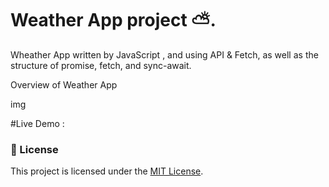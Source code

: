 # Weather App project ⛅.

Wheather App written by JavaScript , and using API &amp; Fetch, as well as the structure of promise, fetch, and sync-await.

Overview of Weather App

img

#Live Demo :

### 📃 License

This project is licensed under the [MIT License](./LICENSE).

